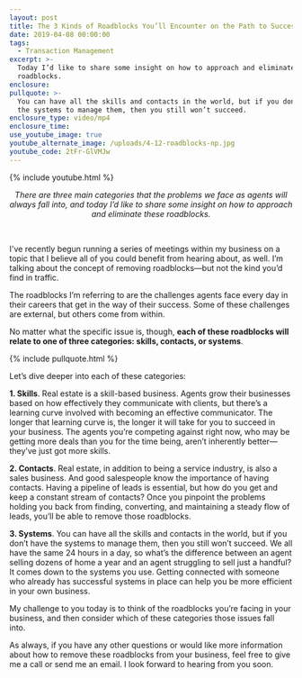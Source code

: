 ```yaml
---
layout: post
title: The 3 Kinds of Roadblocks You’ll Encounter on the Path to Success
date: 2019-04-08 00:00:00
tags:
  - Transaction Management
excerpt: >-
  Today I’d like to share some insight on how to approach and eliminate
  roadblocks.
enclosure:
pullquote: >-
  You can have all the skills and contacts in the world, but if you don’t have
  the systems to manage them, then you still won’t succeed.
enclosure_type: video/mp4
enclosure_time:
use_youtube_image: true
youtube_alternate_image: /uploads/4-12-roadblocks-np.jpg
youtube_code: 2tFr-GlVMJw
---
```


{% include youtube.html %}

<center><em>There are three main categories that the problems we face as agents will always fall into, and today I&rsquo;d like to share some insight on how to approach and eliminate these roadblocks.</em></center>

 

I've recently begun running a series of meetings within my business on a topic that I believe all of you could benefit from hearing about, as well. I’m talking about the concept of removing roadblocks—but not the kind you’d find in traffic.

The roadblocks I’m referring to are the challenges agents face every day in their careers that get in the way of their success. Some of these challenges are external, but others come from within.

No matter what the specific issue is, though, **each of these roadblocks will relate to one of three categories: skills, contacts, or systems**.

{% include pullquote.html %}

Let’s dive deeper into each of these categories:

**1\. Skills**. Real estate is a skill-based business. Agents grow their businesses based on how effectively they communicate with clients, but there’s a learning curve involved with becoming an effective communicator. The longer that learning curve is, the longer it will take for you to succeed in your business. The agents you’re competing against right now, who may be getting more deals than you for the time being, aren’t inherently better—they’ve just got more skills.

**2\. Contacts**. Real estate, in addition to being a service industry, is also a sales business. And good salespeople know the importance of having contacts. Having a pipeline of leads is essential, but how do you get and keep a constant stream of contacts? Once you pinpoint the problems holding you back from finding, converting, and maintaining a steady flow of leads, you’ll be able to remove those roadblocks.

**3\. Systems**. You can have all the skills and contacts in the world, but if you don’t have the systems to manage them, then you still won’t succeed. We all have the same 24 hours in a day, so what’s the difference between an agent selling dozens of home a year and an agent struggling to sell just a handful? It comes down to the systems you use. Getting connected with someone who already has successful systems in place can help you be more efficient in your own business.

My challenge to you today is to think of the roadblocks you’re facing in your business, and then consider which of these categories those issues fall into.

As always, if you have any other questions or would like more information about how to remove these roadblocks from your business, feel free to give me a call or send me an email. I look forward to hearing from you soon.